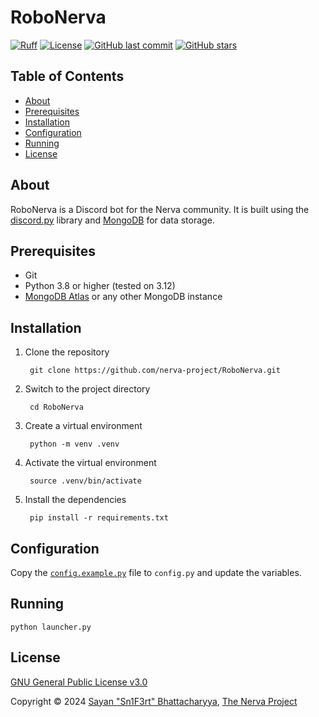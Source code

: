 # RoboNerva

[![Ruff](https://github.com/nerva-project/RoboNerva/actions/workflows/ruff.yml/badge.svg)](https://github.com/nerva-project/RoboNerva/actions/workflows/ruff.yml)
[![License](https://img.shields.io/github/license/nerva-project/RoboNerva)](LICENSE)
[![GitHub last commit](https://img.shields.io/github/last-commit/nerva-project/RoboNerva)](https://github.com/nerva-project/RoboNerva/commits/main/)
[![GitHub stars](https://img.shields.io/github/stars/nerva-project/RoboNerva)](https://github.com/nerva-project/RoboNerva/)

## Table of Contents

- [About](#about)
- [Prerequisites](#prerequisites)
- [Installation](#installation)
- [Configuration](#configuration)
- [Running](#running)
- [License](#license)

## About

RoboNerva is a Discord bot for the Nerva community. It is built using
the [discord.py](https://pypi.org/project/discord.py/) library and [MongoDB](https://www.mongodb.com/) for data storage.

## Prerequisites

- Git
- Python 3.8 or higher (tested on 3.12)
- [MongoDB Atlas](https://www.mongodb.com/products/platform/atlas-database) or any other MongoDB instance

## Installation

1. Clone the repository

   ```shell
    git clone https://github.com/nerva-project/RoboNerva.git
   ```

2. Switch to the project directory

   ```shell
    cd RoboNerva
   ```

3. Create a virtual environment

   ```shell
    python -m venv .venv
   ```

4. Activate the virtual environment

   ```shell
    source .venv/bin/activate
   ```

5. Install the dependencies

   ```shell
    pip install -r requirements.txt
   ```

## Configuration

Copy the [`config.example.py`](config.example.py) file to `config.py` and update the variables.

## Running

```shell
python launcher.py
```

## License

[GNU General Public License v3.0](LICENSE)

Copyright &copy; 2024 [Sayan "Sn1F3rt" Bhattacharyya](https://sn1f3rt.me), [The Nerva Project](https://nerva.one)
